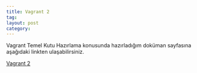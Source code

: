 ```yaml
---
title: Vagrant 2
tag:  
layout: post
category: 
---
```


  Vagrant Temel Kutu Hazırlama konusunda hazırladığım doküman sayfasına
  aşağıdaki linkten ulaşabilirsiniz.

  [Vagrant 2](http://aydintd.me/fo/vagrant-2/#slide1)
